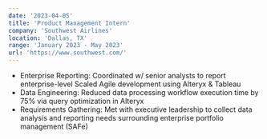 ```yaml
---
date: '2023-04-05'
title: 'Product Management Intern'
company: 'Southwest Airlines'
location: 'Dallas, TX'
range: 'January 2023 - May 2023'
url: 'https://www.southwest.com/'
---
```


- Enterprise Reporting: Coordinated w/ senior analysts to report enterprise-level Scaled Agile development using Alteryx & Tableau
- Data Engineering: Reduced data processing workflow execution time by 75% via query optimization in Alteryx
- Requirements Gathering: Met with executive leadership to collect data analysis and reporting needs surrounding enterprise portfolio management (SAFe)
